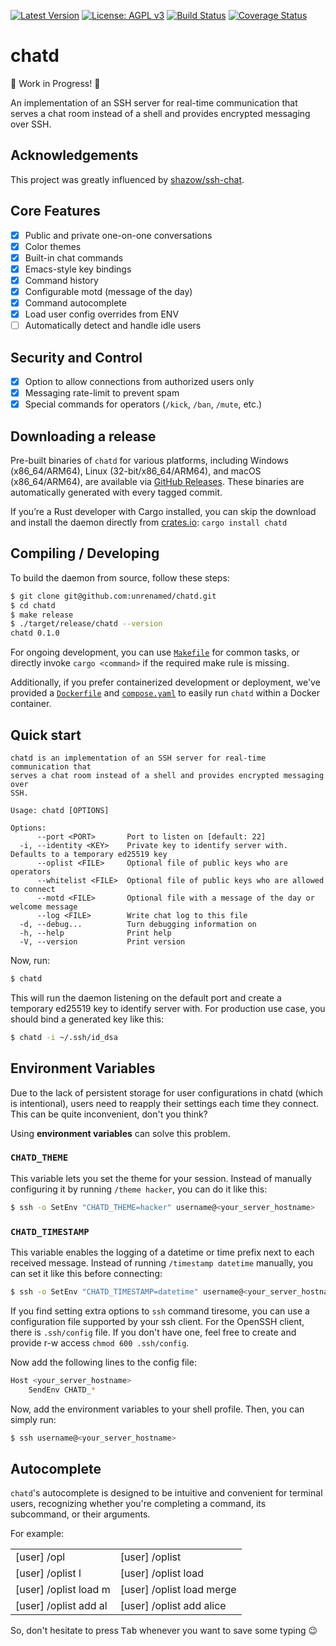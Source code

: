 [![Latest Version](https://img.shields.io/crates/v/chatd)](https://crates.io/crates/chatd)
[![License: AGPL v3](https://img.shields.io/badge/License-AGPL_v3-blue.svg)](https://www.gnu.org/licenses/agpl-3.0)
[![Build Status](https://github.com/unrenamed/chatd/actions/workflows/build.yml/badge.svg?branch=main)](https://github.com/unrenamed/chatd/actions/workflows/build.yml)
[![Coverage Status](https://coveralls.io/repos/github/unrenamed/chatd/badge.svg)](https://coveralls.io/github/unrenamed/chatd)

# chatd

🚧 Work in Progress! 🚧

An implementation of an SSH server for real-time communication that serves a chat room instead of a shell and provides encrypted messaging over SSH.

## Acknowledgements

This project was greatly influenced by [shazow/ssh-chat](https://github.com/shazow/ssh-chat).

## Core Features

- [x] Public and private one-on-one conversations
- [x] Color themes
- [x] Built-in chat commands
- [x] Emacs-style key bindings
- [x] Command history
- [x] Configurable motd (message of the day)
- [x] Command autocomplete
- [x] Load user config overrides from ENV
- [ ] Automatically detect and handle idle users

## Security and Control

- [x] Option to allow connections from authorized users only
- [x] Messaging rate-limit to prevent spam
- [x] Special commands for operators (`/kick`, `/ban`, `/mute`, etc.)

## Downloading a release

Pre-built binaries of `chatd` for various platforms, including Windows (x86_64/ARM64), Linux (32-bit/x86_64/ARM64), and macOS (x86_64/ARM64), are available via [GitHub Releases](https://github.com/unrenamed/chatd/releases). These binaries are automatically generated with every tagged commit.

If you’re a Rust developer with Cargo installed, you can skip the download and install the daemon directly from [crates.io](https://crates.io/): `cargo install chatd`

## Compiling / Developing

To build the daemon from source, follow these steps:

```bash
$ git clone git@github.com:unrenamed/chatd.git
$ cd chatd
$ make release
$ ./target/release/chatd --version
chatd 0.1.0
```

For ongoing development, you can use [`Makefile`](./Makefile) for common tasks, or directly invoke `cargo <command>` if the required make rule is missing.

Additionally, if you prefer containerized development or deployment, we've provided a [`Dockerfile`](./Dockerfile) and [`compose.yaml`](./compose.yaml) to easily run `chatd` within a Docker container.

## Quick start

```console
chatd is an implementation of an SSH server for real-time communication that
serves a chat room instead of a shell and provides encrypted messaging over
SSH.

Usage: chatd [OPTIONS]

Options:
      --port <PORT>       Port to listen on [default: 22]
  -i, --identity <KEY>    Private key to identify server with. Defaults to a temporary ed25519 key
      --oplist <FILE>     Optional file of public keys who are operators
      --whitelist <FILE>  Optional file of public keys who are allowed to connect
      --motd <FILE>       Optional file with a message of the day or welcome message
      --log <FILE>        Write chat log to this file
  -d, --debug...          Turn debugging information on
  -h, --help              Print help
  -V, --version           Print version
```

Now, run:

```bash
$ chatd
```

This will run the daemon listening on the default port and create a temporary ed25519 key to identify server with. For production use case, you should bind a generated key like this:

```bash
$ chatd -i ~/.ssh/id_dsa
```

## Environment Variables

Due to the lack of persistent storage for user configurations in chatd (which is intentional), users need to reapply their settings each time they connect. This can be quite inconvenient, don't you think?

Using <b>environment variables</b> can solve this problem.

### `CHATD_THEME`

This variable lets you set the theme for your session. Instead of manually configuring it by running `/theme hacker`, you can do it like this:

```bash
$ ssh -o SetEnv "CHATD_THEME=hacker" username@<your_server_hostname>
```

### `CHATD_TIMESTAMP`

This variable enables the logging of a datetime or time prefix next to each received message. Instead of running `/timestamp datetime` manually, you can set it like this before connecting:

```bash
$ ssh -o SetEnv "CHATD_TIMESTAMP=datetime" username@<your_server_hostname>
```

If you find setting extra options to `ssh` command tiresome, you can use a configuration file supported by your ssh client. For the OpenSSH client, there is `.ssh/config` file. If you don't have one, feel free to create and provide r-w access `chmod 600 .ssh/config`.

Now add the following lines to the config file:

```bash
Host <your_server_hostname>
    SendEnv CHATD_*
```

Now, add the environment variables to your shell profile. Then, you can simply run:

```bash
$ ssh username@<your_server_hostname>
```

## Autocomplete

`chatd`'s autocomplete is designed to be intuitive and convenient for terminal users, recognizing whether you're completing a command, its subcommand, or their arguments.

For example:

<table>
<tr><td>[user] /opl</td><td>[user] /oplist</td></tr>
<tr><td>[user] /oplist l</td><td>[user] /oplist load</td></tr>
<tr><td>[user] /oplist load m</td><td>[user] /oplist load merge</td></tr>
<tr><td>[user] /oplist add al</td><td>[user] /oplist add alice</td></tr>
</table>

So, don't hesitate to press <kbd>Tab</kbd> whenever you want to save some typing 😉
